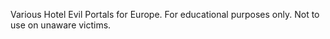 Various Hotel Evil Portals for Europe.
For educational purposes only. Not to use on unaware victims.
